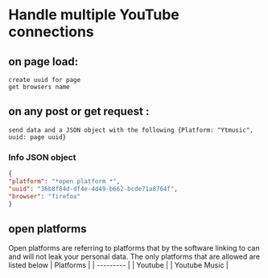 # Handle multiple YouTube connections

## on page load:
    create uuid for page
    get browsers name 

## on any post or get request :
    send data and a JSON object with the following {Platform: "Ytmusic", uuid: page uuid} 

### Info JSON object
```JSON
{
"platform": "*open platform *",
"uuid": "36b8f84d-df4e-4d49-b662-bcde71a8764f", 
"browser": "firefox"
}
```

## open platforms
Open platforms are referring to platforms that by the software linking to can and will not leak your personal data.  The only platforms that are allowed are listed below 
| Platforms |
| --------- |
| Youtube   |
| Youtube Music |
